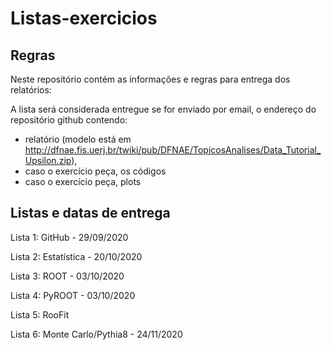 # Listas-exercicios

## Regras

Neste repositório contém as informações e regras para entrega dos relatórios:

A lista será considerada entregue se for enviado por email, o endereço do repositório github contendo:
* relatório (modelo está em http://dfnae.fis.uerj.br/twiki/pub/DFNAE/TopicosAnalises/Data_Tutorial_Upsilon.zip),
* caso o exercício peça, os códigos
* caso o exercício peça, plots

## Listas e datas de entrega

 Lista 1: GitHub - 29/09/2020
 
 Lista 2: Estatística - 20/10/2020
 
 Lista 3: ROOT - 03/10/2020
 
 Lista 4: PyROOT - 03/10/2020
 
 Lista 5: RooFit
 
 Lista 6: Monte Carlo/Pythia8 - 24/11/2020
